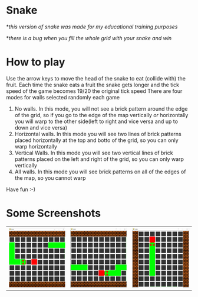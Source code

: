 # Snake
*_this version of snake was made for my educational training purposes_

*_there is a bug when you fill the whole grid with your snake and win_

# How to play
Use the arrow keys to move the head of the snake to eat (collide with) the fruit.
Each time the snake eats a fruit the snake gets longer and the tick speed of the game becomes 19/20 the original tick speed
There are four modes for walls selected randomly each game
1. No walls. In this mode, you will not see a brick pattern around the edge of the grid, so if you go to the edge of the map vertically *or* horizontally you will warp to the other side(left to right and vice versa and up to down and vice versa)
2. Horizontal walls. In this mode you will see two lines of brick patterns placed horizontally at the top and botto of the grid, so you can only warp horizontally
3. Vertical Walls. In this mode you will see two vertical lines of brick patterns placed on the left and right of the grid, so you can only warp vertically
4. All walls. In this mode you will see brick patterns on all of the edges of the map, so you cannot warp


Have fun :-)


# Some Screenshots

<table>
  <tr>
    <td> 
      <img src="screenshots/horizontal_right_wrapped.jpg">
    </td>
    <td>
      <img src="screenshots/horizontal_left_wrapped.jpg">
    </td>
    <td> 
      <img src="screenshots/vertical.jpg">
  </td>
</tr>
</table>
